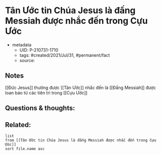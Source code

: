 ---
---

# Tân Ước tin Chúa Jesus là đấng Messiah được nhắc đến trong Cựu Ước

- metadata
	- UID: P-210731-1710
	- tags: #created/2021/Jul/31, #permanent/fact 
	- source: 

## Notes
[[Đức Jesus]] thường được [[Tân Ước]] nhắc đến là [[Đấng Messiah]] được loan báo từ các tiên tri trong [[Cựu Ước]]

## Questions & thoughts:

## Related:
```dataview
list
from [[Tân Ước tin Chúa Jesus là đấng Messiah được nhắc đến trong Cựu Ước]]
sort file.name asc
```
